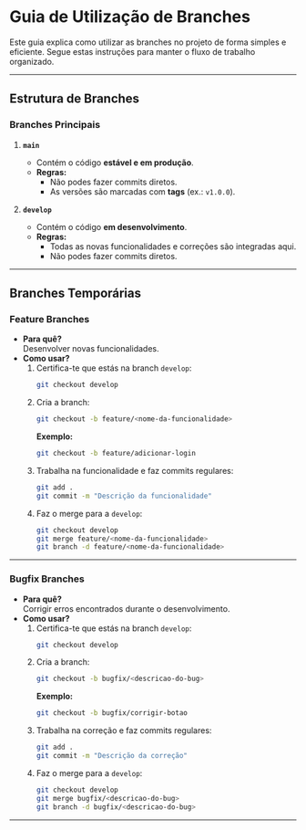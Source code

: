 # Guia de Utilização de Branches

Este guia explica como utilizar as branches no projeto de forma simples e eficiente. Segue estas instruções para manter o fluxo de trabalho organizado.

---

## **Estrutura de Branches**

### **Branches Principais**
1. **`main`**
   - Contém o código **estável e em produção**.
   - **Regras:**
     - Não podes fazer commits diretos.
     - As versões são marcadas com **tags** (ex.: `v1.0.0`).

2. **`develop`**
   - Contém o código **em desenvolvimento**.
   - **Regras:**
     - Todas as novas funcionalidades e correções são integradas aqui.
     - Não podes fazer commits diretos.

---

## **Branches Temporárias**

### **Feature Branches**
- **Para quê?**  
  Desenvolver novas funcionalidades.
- **Como usar?**
  1. Certifica-te que estás na branch `develop`:
     ```bash
     git checkout develop
     ```
  2. Cria a branch:
     ```bash
     git checkout -b feature/<nome-da-funcionalidade>
     ```
     **Exemplo:**  
     ```bash
     git checkout -b feature/adicionar-login
     ```
  3. Trabalha na funcionalidade e faz commits regulares:
     ```bash
     git add .
     git commit -m "Descrição da funcionalidade"
     ```
  4. Faz o merge para a `develop`:
     ```bash
     git checkout develop
     git merge feature/<nome-da-funcionalidade>
     git branch -d feature/<nome-da-funcionalidade>
     ```

---

### **Bugfix Branches**
- **Para quê?**  
  Corrigir erros encontrados durante o desenvolvimento.
- **Como usar?**
  1. Certifica-te que estás na branch `develop`:
     ```bash
     git checkout develop
     ```
  2. Cria a branch:
     ```bash
     git checkout -b bugfix/<descricao-do-bug>
     ```
     **Exemplo:**  
     ```bash
     git checkout -b bugfix/corrigir-botao
     ```
  3. Trabalha na correção e faz commits regulares:
     ```bash
     git add .
     git commit -m "Descrição da correção"
     ```
  4. Faz o merge para a `develop`:
     ```bash
     git checkout develop
     git merge bugfix/<descricao-do-bug>
     git branch -d bugfix/<descricao-do-bug>
     ```

---
